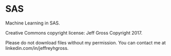 # SAS
Machine Learning in SAS.

Creative Commons copyright license:  Jeff Gross Copyright 2017.

Please do not download files without my permission.  You can contact me at linkedin.com/in/jeffreyhgross.
